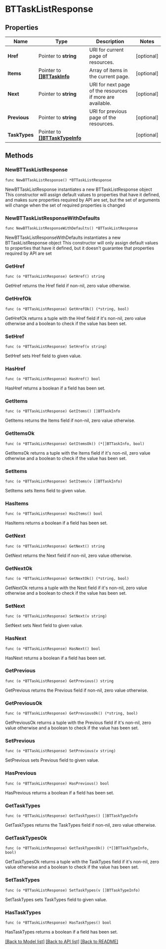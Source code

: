 # BTTaskListResponse

## Properties

Name | Type | Description | Notes
------------ | ------------- | ------------- | -------------
**Href** | Pointer to **string** | URI for current page of resources. | [optional] 
**Items** | Pointer to [**[]BTTaskInfo**](BTTaskInfo.md) | Array of items in the current page. | [optional] 
**Next** | Pointer to **string** | URI for next page of the resources if more are available. | [optional] 
**Previous** | Pointer to **string** | URI for previous page of the resources. | [optional] 
**TaskTypes** | Pointer to [**[]BTTaskTypeInfo**](BTTaskTypeInfo.md) |  | [optional] 

## Methods

### NewBTTaskListResponse

`func NewBTTaskListResponse() *BTTaskListResponse`

NewBTTaskListResponse instantiates a new BTTaskListResponse object
This constructor will assign default values to properties that have it defined,
and makes sure properties required by API are set, but the set of arguments
will change when the set of required properties is changed

### NewBTTaskListResponseWithDefaults

`func NewBTTaskListResponseWithDefaults() *BTTaskListResponse`

NewBTTaskListResponseWithDefaults instantiates a new BTTaskListResponse object
This constructor will only assign default values to properties that have it defined,
but it doesn't guarantee that properties required by API are set

### GetHref

`func (o *BTTaskListResponse) GetHref() string`

GetHref returns the Href field if non-nil, zero value otherwise.

### GetHrefOk

`func (o *BTTaskListResponse) GetHrefOk() (*string, bool)`

GetHrefOk returns a tuple with the Href field if it's non-nil, zero value otherwise
and a boolean to check if the value has been set.

### SetHref

`func (o *BTTaskListResponse) SetHref(v string)`

SetHref sets Href field to given value.

### HasHref

`func (o *BTTaskListResponse) HasHref() bool`

HasHref returns a boolean if a field has been set.

### GetItems

`func (o *BTTaskListResponse) GetItems() []BTTaskInfo`

GetItems returns the Items field if non-nil, zero value otherwise.

### GetItemsOk

`func (o *BTTaskListResponse) GetItemsOk() (*[]BTTaskInfo, bool)`

GetItemsOk returns a tuple with the Items field if it's non-nil, zero value otherwise
and a boolean to check if the value has been set.

### SetItems

`func (o *BTTaskListResponse) SetItems(v []BTTaskInfo)`

SetItems sets Items field to given value.

### HasItems

`func (o *BTTaskListResponse) HasItems() bool`

HasItems returns a boolean if a field has been set.

### GetNext

`func (o *BTTaskListResponse) GetNext() string`

GetNext returns the Next field if non-nil, zero value otherwise.

### GetNextOk

`func (o *BTTaskListResponse) GetNextOk() (*string, bool)`

GetNextOk returns a tuple with the Next field if it's non-nil, zero value otherwise
and a boolean to check if the value has been set.

### SetNext

`func (o *BTTaskListResponse) SetNext(v string)`

SetNext sets Next field to given value.

### HasNext

`func (o *BTTaskListResponse) HasNext() bool`

HasNext returns a boolean if a field has been set.

### GetPrevious

`func (o *BTTaskListResponse) GetPrevious() string`

GetPrevious returns the Previous field if non-nil, zero value otherwise.

### GetPreviousOk

`func (o *BTTaskListResponse) GetPreviousOk() (*string, bool)`

GetPreviousOk returns a tuple with the Previous field if it's non-nil, zero value otherwise
and a boolean to check if the value has been set.

### SetPrevious

`func (o *BTTaskListResponse) SetPrevious(v string)`

SetPrevious sets Previous field to given value.

### HasPrevious

`func (o *BTTaskListResponse) HasPrevious() bool`

HasPrevious returns a boolean if a field has been set.

### GetTaskTypes

`func (o *BTTaskListResponse) GetTaskTypes() []BTTaskTypeInfo`

GetTaskTypes returns the TaskTypes field if non-nil, zero value otherwise.

### GetTaskTypesOk

`func (o *BTTaskListResponse) GetTaskTypesOk() (*[]BTTaskTypeInfo, bool)`

GetTaskTypesOk returns a tuple with the TaskTypes field if it's non-nil, zero value otherwise
and a boolean to check if the value has been set.

### SetTaskTypes

`func (o *BTTaskListResponse) SetTaskTypes(v []BTTaskTypeInfo)`

SetTaskTypes sets TaskTypes field to given value.

### HasTaskTypes

`func (o *BTTaskListResponse) HasTaskTypes() bool`

HasTaskTypes returns a boolean if a field has been set.


[[Back to Model list]](../README.md#documentation-for-models) [[Back to API list]](../README.md#documentation-for-api-endpoints) [[Back to README]](../README.md)


